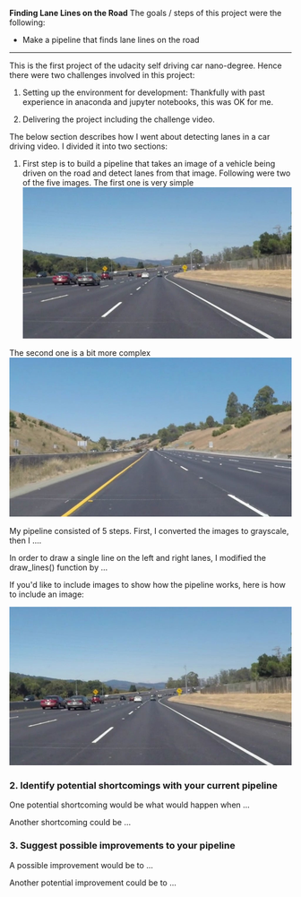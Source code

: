 **Finding Lane Lines on the Road**
The goals / steps of this project were the following:
* Make a pipeline that finds lane lines on the road


[//]: # (Image References)

[image1]: ./test_images/solidWhiteCurve.jpg "First Image to process"
[image2]: ./test_images/whiteCarLaneSwitch.jpg "yellow and white lanes"
[image3]: ./test_images_output/HSVLane "HSV Image"
[image4]: ./test_images_output/Masked "Masked(Region of Interest)"
[image5]: ./test_images_output/img_houghLines "Hough Lines"
[image6]: ./test_images_output/solidWhiteCurve_WithLanes "Lane Detected"
[image7]: ./test_images_output/whiteCarLaneSwitch_WithLanes "Mixed lane detected"
---

This is the first project of the udacity self driving car nano-degree. Hence there were two challenges involved in this project:

1) Setting up the environment for development: Thankfully with past experience in anaconda and jupyter notebooks, this was OK for me.

2) Delivering the project including the challenge video. 

The below section describes how I went about detecting lanes in a car driving video. I divided it into two sections:

1. First step is to build a pipeline that takes an image of a vehicle being driven on the road and detect lanes from that image.
Following were two of the five images. The first one is very simple
![Simple car on road][image1]

The second one is a bit more complex
![Bit more complex][image2]

My pipeline consisted of 5 steps. First, I converted the images to grayscale, then I .... 

In order to draw a single line on the left and right lanes, I modified the draw_lines() function by ...

If you'd like to include images to show how the pipeline works, here is how to include an image: 

![alt text][image1]


### 2. Identify potential shortcomings with your current pipeline


One potential shortcoming would be what would happen when ... 

Another shortcoming could be ...


### 3. Suggest possible improvements to your pipeline

A possible improvement would be to ...

Another potential improvement could be to ...
